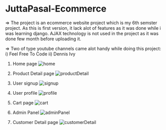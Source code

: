 # JuttaPasal-Ecommerce
=> The project is an ecommerce website project which is my 6th semster project. As this is first version, it lack alot of features as it was done while i was learning django. AJAX technology is not used in the project as it was done few month before uploading it.

=> Two of type youtube channels came alot handy while doing this project: i) Feel Free To Code  ii) Dennis Ivy


1) Home page
![home](https://user-images.githubusercontent.com/47033786/123518313-0e322200-d6c5-11eb-9c10-989796121ab2.png)

2) Product Detail page
![productDetail](https://user-images.githubusercontent.com/47033786/123518320-19854d80-d6c5-11eb-8daf-1af8c4e55e62.png)

3) User signup
![signup](https://user-images.githubusercontent.com/47033786/123518332-24d87900-d6c5-11eb-8b52-bcecdafaeb66.png)

4) User profile
![profile](https://user-images.githubusercontent.com/47033786/123518327-20ac5b80-d6c5-11eb-801f-cd15b3ea7189.png)

5) Cart page
![cart](https://user-images.githubusercontent.com/47033786/123518344-2dc94a80-d6c5-11eb-85ca-10a0ba074f9f.png)

7) Admin Panel 
![adminPanel](https://user-images.githubusercontent.com/47033786/123518342-2ace5a00-d6c5-11eb-8696-f70fa3c2a6da.png)

6) Customer Detail page
![customerDetail](https://user-images.githubusercontent.com/47033786/123518350-33bf2b80-d6c5-11eb-84e8-aa263c208c5e.png)
